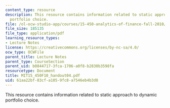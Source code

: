 ```yaml
---
content_type: resource
description: This resource contains information related to static approach to dynamic
  portfolio choice.
file: /ol-ocw-studio-app/courses/15-450-analytics-of-finance-fall-2010/61aa22bf83cfa1059fc8a7546eb4b3d8_MIT15_450F10_handout04.pdf
file_size: 185135
file_type: application/pdf
learning_resource_types:
- Lecture Notes
license: https://creativecommons.org/licenses/by-nc-sa/4.0/
ocw_type: OCWFile
parent_title: Lecture Notes
parent_type: CourseSection
parent_uid: b0844717-3fca-1706-a0f8-b2830b3598fa
resourcetype: Document
title: MIT15_450F10_handout04.pdf
uid: 61aa22bf-83cf-a105-9fc8-a7546eb4b3d8
---
```

This resource contains information related to static approach to dynamic portfolio choice.